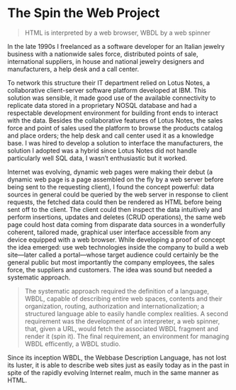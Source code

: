 # The Spin the Web Project

> HTML is interpreted by a web browser, WBDL by a web spinner

In the late 1990s I freelanced as a software developer for an Italian jewelry business with a nationwide sales force, distributed points of sale, international suppliers, in house and national jewelry designers and manufacturers, a help desk and a call center.

To network this structure their IT department relied on Lotus Notes, a collaborative client-server software platform developed at IBM. This solution was sensible, it made good use of the available connectivity to replicate data stored in a proprietary NOSQL database and had a respectable development environment for building front ends to interact with the data. Besides the collaborative features of Lotus Notes, the sales force and point of sales used the platform to browse the products catalog and place orders; the help desk and call center used it as a knowledge base. I was hired to develop a solution to interface the manufacturers, the solution I adopted was a hybrid since Lotus Notes did not handle particularly well SQL data, I wasn’t enthusiastic but it worked.

Internet was evolving, dynamic web pages were making their debut  (a dynamic web page is a page assembled on the fly by a web server before being sent to the requesting client), I found the concept powerful: data sources in general could be queried by the web server in response to client requests, the fetched data could then be rendered as HTML before being sent off to the client. The client could then inspect the data intuitively and perform insertions, updates and deletes (CRUD operations), the same web page could host data coming from disparate data sources in a wonderfully coherent, tailored made, graphical user interface accessible from any device equipped with a web browser. While developing a proof of concept the idea emerged: use web technologies inside the company to build a web site—later called a portal—whose target audience could certainly be the general public but most importantly the company employees, the sales force, the suppliers and customers. The idea was sound but needed a systematic approach.

> The systematic approach required the definition of a language, WBDL, capable of describing entire web spaces, contents and their organization, routing, authorization and internationalization; a structured language able to easily handle complex realities. A second requirement was the development of an interpreter, a web spinner, that, given a URL, would fetch the associated WBDL fragment and render it (spin it). The final requirement, an environment for managing WBDL efficently, a WBDL studio. 

Since its inception WBDL, the Webbase Description Language, has not lost its luster, it is able to describe web sites just as easily today as in the past in spite of the rapidly evolving Internet realm, much in the same manner as HTML.
